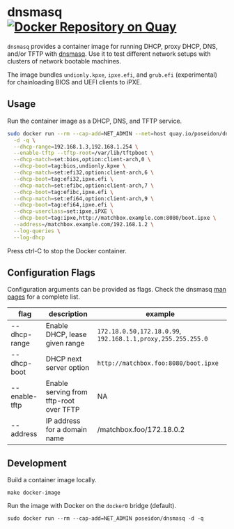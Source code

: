 # dnsmasq [![Docker Repository on Quay](https://quay.io/repository/poseidon/dnsmasq/status "Docker Repository on Quay")](https://quay.io/repository/poseidon/dnsmasq)

`dnsmasq` provides a container image for running DHCP, proxy DHCP, DNS, and/or TFTP with [dnsmasq](http://www.thekelleys.org.uk/dnsmasq/doc.html). Use it to test different network setups with clusters of network bootable machines.

The image bundles `undionly.kpxe`, `ipxe.efi`, and `grub.efi` (experimental) for chainloading BIOS and UEFI clients to iPXE.

## Usage

Run the container image as a DHCP, DNS, and TFTP service.

```sh
sudo docker run --rm --cap-add=NET_ADMIN --net=host quay.io/poseidon/dnsmasq \
  -d -q \
  --dhcp-range=192.168.1.3,192.168.1.254 \
  --enable-tftp --tftp-root=/var/lib/tftpboot \
  --dhcp-match=set:bios,option:client-arch,0 \
  --dhcp-boot=tag:bios,undionly.kpxe \
  --dhcp-match=set:efi32,option:client-arch,6 \
  --dhcp-boot=tag:efi32,ipxe.efi \
  --dhcp-match=set:efibc,option:client-arch,7 \
  --dhcp-boot=tag:efibc,ipxe.efi \
  --dhcp-match=set:efi64,option:client-arch,9 \
  --dhcp-boot=tag:efi64,ipxe.efi \
  --dhcp-userclass=set:ipxe,iPXE \
  --dhcp-boot=tag:ipxe,http://matchbox.example.com:8080/boot.ipxe \
  --address=/matchbox.example.com/192.168.1.2 \
  --log-queries \
  --log-dhcp
```

Press ctrl-C to stop the Docker container.

## Configuration Flags

Configuration arguments can be provided as flags. Check the dnsmasq [man pages](http://www.thekelleys.org.uk/dnsmasq/docs/dnsmasq-man.html) for a complete list.

| flag     | description | example |
|----------|-------------|---------|
| --dhcp-range | Enable DHCP, lease given range | `172.18.0.50,172.18.0.99`, `192.168.1.1,proxy,255.255.255.0` |
| --dhcp-boot | DHCP next server option | `http://matchbox.foo:8080/boot.ipxe` |
| --enable-tftp | Enable serving from tftp-root over TFTP | NA |
| --address | IP address for a domain name | /matchbox.foo/172.18.0.2 |

## Development

Build a container image locally.

```
make docker-image
```

Run the image with Docker on the `docker0` bridge (default).

```
sudo docker run --rm --cap-add=NET_ADMIN poseidon/dnsmasq -d -q
```

